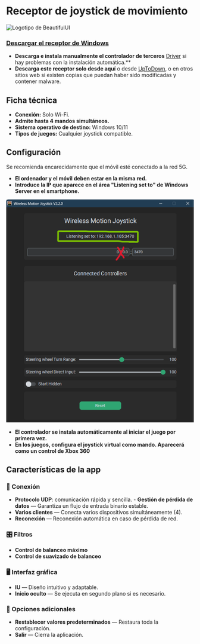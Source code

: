 # Receptor de joystick de movimiento
![Logotipo de BeautifulUI](https://raw.githubusercontent.com/Suundumused/Motion-Joystick-Steering-Wheel/refs/heads/main/Server%20Side/icon/icon.ico)

### [Descargar el receptor de Windows](https://github.com/Suundumused/Motion-Joystick-Steering-Wheel/releases)
- **Descarga e instala manualmente el controlador de terceros** [Driver](https://github.com/Suundumused/Motion-Joystick-Steering-Wheel/tree/main/Server%20Side/Driver) si hay problemas con la instalación automática.**
- **Descarga este receptor solo desde aquí** o desde [UpToDown](https://gravity-joystick-receiver.br.uptodown.com/windows), o en otros sitios web si existen copias que puedan haber sido modificadas y contener malware.

## Ficha técnica

- **Conexión:** Solo Wi-Fi.
- **Admite hasta 4 mandos simultáneos.**
- **Sistema operativo de destino:** Windows 10/11
- **Tipos de juegos:** Cualquier joystick compatible.

## Configuración

Se recomienda encarecidamente que el móvil esté conectado a la red 5G.

- **El ordenador y el móvil deben estar en la misma red.**
- **Introduce la IP que aparece en el área "Listening set to" de Windows Server en el smartphone.**

![receiver](https://raw.githubusercontent.com/Suundumused/Motion-Joystick-Steering-Wheel/refs/heads/main/Assets/Screenshot%202025-06-04%20154453.png)
- **El controlador se instala automáticamente al iniciar el juego por primera vez.**
- **En los juegos, configura el joystick virtual como mando. Aparecerá como un control de Xbox 360**

## Características de la app
### 🔌 Conexión
- **Protocolo UDP**: comunicación rápida y sencilla. - **Gestión de pérdida de datos** — Garantiza un flujo de entrada binario estable.
- **Varios clientes** — Conecta varios dispositivos simultáneamente (4).
- **Reconexión** — Reconexión automática en caso de pérdida de red.

### 🎛️ Filtros
- **Control de balanceo máximo**
- **Control de suavizado de balanceo**

### 🖥️ Interfaz gráfica
- **IU** — Diseño intuitivo y adaptable.
- **Inicio oculto** — Se ejecuta en segundo plano si es necesario.

### 🧰 Opciones adicionales
- **Restablecer valores predeterminados** — Restaura toda la configuración.
- **Salir** — Cierra la aplicación.